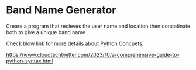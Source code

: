 # Band Name Generator
Creare  a program that recieves the user name and location then concatinate both to give a unique band name

Check blow link  for  more details about Python Concpets.

https://www.cloudtechtwitter.com/2023/10/a-comprehensive-guide-to-python-syntax.html
